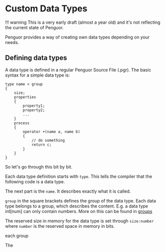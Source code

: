 # Custom Data Types

!!! warning
    This is a very early draft (almost a year old) and it's not reflecting the current state of Penguor.

Penguor provides a way of creating own data types depending on your needs.

## Defining data types

A data type is defined in a regular Penguor Source File (.pgr). The basic syntax for a simple data type is:

```Penguor
type name < group
{
    size;
    properties
    {
        property1;
        property2;
        ...
    }
    process
    {
        operator +(name a, name b)
        {
            // do something
            return c;
        }
    }
}

```

So let's go through this bit by bit.

Each data type definition starts with `type`. This tells the compiler that the following code is a data type.

The next part is the `name`. It describes exactly what it is called.

`group` in the square brackets defines the group of the data type. Each data type belongs to a group, which describes the content.
E.g. a data type int[num] can only contain numbers. More on this can be found in [groups](../Groups.md#Data_Types)

The reserved size in memory for the data type is set through `size:number` where `number` is the reserved space in memory in bits.

each group

The
